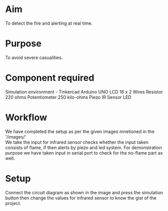 # Aim
To detect the fire and alerting at real time.
<br>

# Purpose
To avoid severe casualities.
<br>

# Component required
Simulation environment - Tinkercad
Arduino UNO
LCD 16 x 2 
Wires
Resistor 220 ohms 
Potentiometer 250 kilo-ohms
Piezo
IR Sensor
LED
<br>


# Workflow
We have completed the setup as per the given images mnetioned in the '/images/'<br>
We take the input for infrared sensor checks whether the input taken consists of flame, if then alerts by piezo and led system. For demonstration purpose we have taken input in serial port to check for the no-flame part as well.
<br>

# Setup 
Connect the circuit diagram as shown in the image and press the simulation button then change the values for infrared sensor to know the gist of the project.
